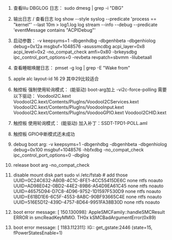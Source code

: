 1. 查看lilu DBGLOG 日志： sudo dmesg | grep -i "DBG"

2. 输出日志 / 查看日志 
  log show --style syslog --predicate 'process == "kernel"' --last 10m > log1.log
  log stream --info --debug --predicate 'eventMessage contains "ACPIDebug"'

3. 启动参数： 
  -v keepsyms=1 -dbgenhdbg -dbgenhbeta -dbgenhiolog debug=0x12a msgbuf=1048576 -asussmcdbg acpi_layer=0x8 acpi_level=0x2 -no_compat_check amfi=0x80 -brkeysdbg ipc_control_port_options=0 -revbeta revpatch=sbvmm -lilubetaall

4. 查看睡眠唤醒日志：
  pmset -g log | grep -E "Wake from"

5. apple alc layout-id
  16 29 其中29比较适合

6. 触控板 强制使用轮询模式： (能驱动)
  boot-arg加上 -vi2c-force-polling
  需要以下驱动：
  VoodooI2C.kext
  VoodooI2C.kext/Contents/PlugIns/VoodooI2CServices.kext
  VoodooI2C.kext/Contents/PlugIns/VoodooInput.kext
  VoodooI2C.kext/Contents/PlugIns/VoodooGPIO.kext
  VoodooI2CHID.kext

7. 触控板 使用轮询模式： (能驱动)
  加入补丁：SSDT-TPD1-POLL.aml

8. 触控板 GPIO中断模式还未成功


9.  debug boot arg:
  -v keepsyms=1 -dbgenhdbg -dbgenhbeta -dbgenhiolog debug=0x100 msgbuf=1048576  -hbfxdbg -no_compat_check ipc_control_port_options=0 -dbglog

10. release boot arg
  -no_compat_check

11. disable mount disk part
  sudo vi /etc/fstab # add those
  UUID=0C24C632-AB0B-4C1C-8FE1-4CC55415DE6C none ntfs noauto
  UUID=AD98E042-0BD2-44E2-89B6-A54D9EA61C45 none ntfs noauto
  UUID=46575D94-D7C8-4D96-9752-1D1597F530D9 none ntfs noauto
  UUID=E61BD1E6-6C5F-4553-8ABC-90BF93665C4E none ntfs noauto
  UUID=516E5D12-439D-4757-8D64-9951FA38B30D none ntfs noauto

12. boot error message: 
  [  150.130098]: AppleSMCFamily::handleSMCResult ERROR in smcReadKeyMMIO.  TH0x kSMCBadArgumentError(0x89)

13. boot error message:
  [ 1183.112311]: IG:: get_gstate:2446 (state=15, fPowerStatesEnable=1)

